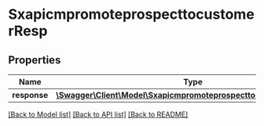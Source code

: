 # SxapicmpromoteprospecttocustomerResp

## Properties
Name | Type | Description | Notes
------------ | ------------- | ------------- | -------------
**response** | [**\Swagger\Client\Model\SxapicmpromoteprospecttocustomerResponse**](SxapicmpromoteprospecttocustomerResponse.md) |  | [optional] 

[[Back to Model list]](../README.md#documentation-for-models) [[Back to API list]](../README.md#documentation-for-api-endpoints) [[Back to README]](../README.md)


